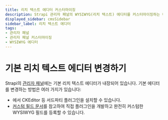 ```yaml
---
title: 리치 텍스트 에디터 커스터마이징
description: Strapi 관리자 패널의 WYSIWYG(리치 텍스트) 에디터를 커스터마이징하는 다양한 전략을 알아보세요.
displayed_sidebar: cmsSidebar
sidebar_label: 리치 텍스트 에디터
tags:
- 관리자 패널
- 관리자 패널 커스터마이징
- WYSIWYG 에디터
---
```


# 기본 리치 텍스트 에디터 변경하기

Strapi의 [관리자 패널](/cms/admin-panel-customization)에는 기본 리치 텍스트 에디터가 내장되어 있습니다. 기본 에디터를 변경하는 방법은 여러 가지가 있습니다:

- <ExternalLink to="https://market.strapi.io/" text="Strapi 마켓플레이스"/>에서 CKEditor 등 서드파티 플러그인을 설치할 수 있습니다.
- [커스텀 필드 문서](/cms/features/custom-fields)를 참고하여 직접 플러그인을 개발하고 완전히 커스텀한 WYSIWYG 필드를 등록할 수 있습니다.
